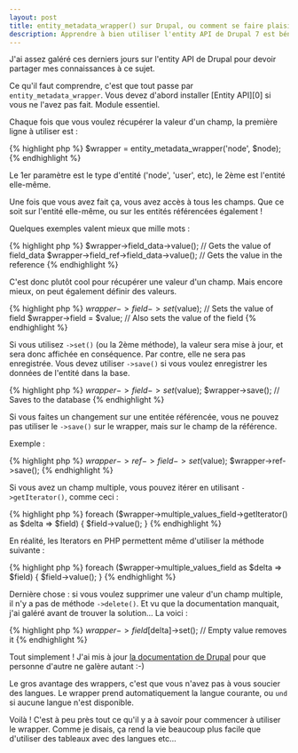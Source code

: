 ```yaml
---
layout: post
title: entity_metadata_wrapper() sur Drupal, ou comment se faire plaisir
description: Apprendre à bien utiliser l'entity API de Drupal 7 est bénéfique.
---
```


J'ai assez galéré ces derniers jours sur l'entity API de Drupal pour devoir
partager mes connaissances à ce sujet.

Ce qu'il faut comprendre, c'est que tout passe par `entity_metadata_wrapper`. Vous devez d'abord installer [Entity API][0] si vous ne l'avez pas fait. Module essentiel.

Chaque fois que vous voulez récupérer la valeur d'un champ, la première ligne à
utiliser est :

{% highlight php %}
$wrapper = entity_metadata_wrapper('node', $node);
{% endhighlight %}

Le 1er paramètre est le type d'entité ('node', 'user', etc), le 2ème est
l'entité elle-même.

Une fois que vous avez fait ça, vous avez accès à tous les champs. Que ce soit
sur l'entité elle-même, ou sur les entités référencées également !

Quelques exemples valent mieux que mille mots :

{% highlight php %}
$wrapper->field_data->value(); // Gets the value of field_data
$wrapper->field_ref->field_data->value(); // Gets the value in the reference
{% endhighlight %}

C'est donc plutôt cool pour récupérer une valeur d'un champ. Mais encore mieux,
on peut également définir des valeurs.

{% highlight php %}
$wrapper->field->set($value); // Sets the value of field
$wrapper->field = $value; // Also sets the value of the field
{% endhighlight %}

Si vous utilisez `->set()` (ou la 2ème méthode), la valeur sera mise à jour, et sera donc affichée
en conséquence. Par contre, elle ne sera pas enregistrée. Vous devez utiliser
`->save()` si vous voulez enregistrer les données de l'entité dans la base.

{% highlight php %}
$wrapper->field->set($value);
$wrapper->save(); // Saves to the database
{% endhighlight %}

Si vous faites un changement sur une entitée référencée, vous ne pouvez pas
utiliser le `->save()` sur le wrapper, mais sur le champ de la référence.

Exemple :

{% highlight php %}
$wrapper->ref->field->set($value);
$wrapper->ref->save();
{% endhighlight %}

Si vous avez un champ multiple, vous pouvez itérer en utilisant
`->getIterator()`, comme ceci :

{% highlight php %}
foreach ($wrapper->multiple_values_field->getIterator() as $delta => $field) {
    $field->value();
}
{% endhighlight %}

En réalité, les Iterators en PHP permettent même d'utiliser la méthode suivante :

{% highlight php %}
foreach ($wrapper->multiple_values_field as $delta => $field) {
    $field->value();
}
{% endhighlight %}

Dernière chose : si vous voulez supprimer une valeur d'un champ multiple, il
n'y a pas de méthode `->delete()`. Et vu que la documentation manquait, j'ai
galéré avant de trouver la solution... La voici :

{% highlight php %}
$wrapper->field[$delta]->set(); // Empty value removes it
{% endhighlight %}

Tout simplement ! J'ai mis à jour [la documentation de Drupal][1] pour que
personne d'autre ne galère autant :-)

Le gros avantage des wrappers, c'est que vous n'avez pas à vous soucier des langues. Le wrapper
prend automatiquement la langue courante, ou `und` si aucune langue n'est disponible.

Voilà ! C'est à peu près tout ce qu'il y a à savoir pour commencer à utiliser
le wrapper. Comme je disais, ça rend la vie beaucoup plus facile que d'utiliser
des tableaux avec des langues etc...

   [1]: http://drupal.org/node/1021556
